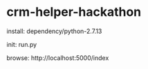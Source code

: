 # crm-helper-hackathon

install: dependency/python-2.7.13

init: run.py

browse: http://localhost:5000/index

